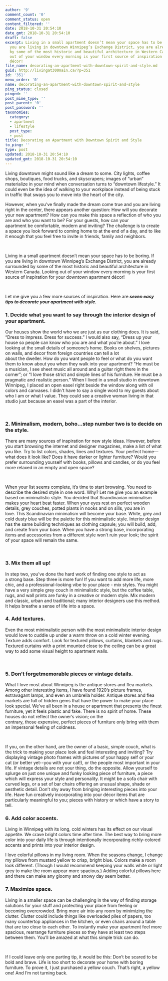 ```yaml
---
author: '9'
comment_count: '0'
comment_status: open
content_filtered: ''
date: 2018-10-31 20:54:10
date_gmt: 2018-10-31 20:54:10
draft: false
excerpt: Living in a small apartment doesn’t mean your space has to be boring. If
  you are living in downtown Winnipeg’s Exchange District, you are already surrounded
  by some of the most historic and beautiful architecture in Western Canada. Looking
  out of your window every morning is your first source of inspiration for your downtown apartment
  décor!  
file_name: decorating-an-apartment-with-downtown-spirit-and-style.md
guid: http://livingat300main.ca/?p=351
id: '351'
menu_order: '0'
name: decorating-an-apartment-with-downtown-spirit-and-style
ping_status: closed
pinged: ''
post_mime_type: ''
post_parent: '0'
post_password: ''
taxonomies:
  category:
  - apartment
  - lifestyle
  post_type:
  - post
title: Decorating an Apartment with Downtown Spirit and Style
to_ping: ''
type: post
updated: 2018-10-31 20:54:10
updated_gmt: 2018-10-31 20:54:10
---
```

Living downtown might sound like a dream to some. City lights, coffee shops, boutiques, food trucks, and skyscrapers; images of “urban” materialize in your mind when conversation turns to “downtown lifestyle.” It could even be the idea of walking to your workplace instead of being stuck in traffic that sways you to move into the heart of the city.

<span data-ccp-props="{&quot;134233279&quot;:true,&quot;201341983&quot;:0,&quot;335559740&quot;:276}"> </span>

However, when you’ve finally made the dream come true and you are living right in the center, there appears another question: How will you decorate your new apartment? How can you make this space a reflection of who you are and who you want to be? For your guests, how can your apartment be comfortable, modern and inviting? The challenge is to create a space you look forward to coming home to at the end of a day, and to like it enough that you feel free to invite in friends, family and neighbors.<span data-ccp-props="{&quot;134233279&quot;:true,&quot;201341983&quot;:0,&quot;335559740&quot;:276}"> </span>

<span data-ccp-props="{&quot;134233279&quot;:true,&quot;201341983&quot;:0,&quot;335559740&quot;:276}"> </span>

Living in a small apartment doesn’t mean your space has to be boring. If you are living in downtown Winnipeg’s Exchange District, you are already surrounded by some of the most historic and beautiful architecture in Western Canada. Looking out of your window every morning is your first source of inspiration for your downtown apartment décor! <span data-ccp-props="{&quot;134233279&quot;:true,&quot;201341983&quot;:0,&quot;335559740&quot;:276}"> </span>

<span data-ccp-props="{&quot;134233279&quot;:true,&quot;201341983&quot;:0,&quot;335559740&quot;:276}"> </span>

Let me give you a few more sources of inspiration. Here are <em><b>seven easy tips to decorate your apartment with style.</b></em>
<h3><b>1. Decide what you want to say through the interior design of your apartment</b>.</h3>

Our houses show the world who we are just as our clothing does. It is said, “Dress to impress. Dress for success.” I would also say, “Dress up your house so people can know who you are and what you’re about.” I love looking at the small details of someone’s home. Books on shelves, pictures on walls, and decor from foreign countries can tell a lot about the dweller. How do you want people to feel or what do you want them to know about you when they walk into your apartment? “He must be a musician, I see sheet music all around and a guitar right there in the corner”; or “I love those strict and simple lines of his furniture. He must be a pragmatic and realistic person.” When I lived in a small studio in downtown Winnipeg, I placed an open easel right beside the window along with oil colors and canvases. I didn't have to say a single word to my guests about who I am or what I value. They could see a creative woman living in that studio just because an easel was a part of the interior.

<center> <a data-pin-do="embedPin" data-pin-width="medium" data-pin-terse="true" href="https://www.pinterest.com/pin/514888169892992854/"></a> </center>

&nbsp;
<h3>2. Minimalism, modern, boho…step number two is to <b>decide on the style</b>.<span data-ccp-props="{&quot;134233279&quot;:true,&quot;201341983&quot;:0,&quot;335559740&quot;:276}"> </span></h3>
There are many sources of inspiration for new style ideas. However, before you start browsing the internet and designer magazines, make a list of what you like. Try to list colors, shades, lines and textures. Your perfect home—what does it look like? Does it have darker or lighter furniture? Would you prefer surrounding yourself with books, pillows and candles, or do you feel more relaxed in an empty and open space? <span data-ccp-props="{&quot;134233279&quot;:true,&quot;201341983&quot;:0,&quot;335559740&quot;:276}"> </span>

<span data-ccp-props="{&quot;134233279&quot;:true,&quot;201341983&quot;:0,&quot;335559740&quot;:276}"> </span>

When your list seems complete, it’s time to start browsing. You need to describe the desired style in one word. Why? Let me give you an example based on minimalistic style. You decided that Scandinavian minimalism makes your heart beat faster. When your eyes rest on perfect wooden details, grey couches, potted plants in nooks and on sills, you are in love. This Scandinavian minimalism will become your base. White, grey and cold dusty blue will be the palette for this minimalistic style. Interior design has the same building techniques as clothing capsule; you will build, add, and create from your base. When you have a strong base, incorporating items and accessories from a different style won’t ruin your look; the spirit of your space will remain the same.

<center><a data-pin-do="embedPin" data-pin-width="medium" data-pin-terse="true" href="https://www.pinterest.com/pin/114630753000986248/"></a></center>

&nbsp;
<h3><b>3. Mix them all up!</b></h3>
In step two, you’ve done the hard work of finding one style to act as a strong base. Step three is more fun! If you want to add more life, more chic, and a professional-looking vibe to your place - mix styles. You might have a very simple grey couch in minimalistic style, but the coffee table, rugs, and wall prints are funky in a creative or modern style. Mix modern and classic, urban and traditional; many interior designers use this method. It helps breathe a sense of life into a space.
<h3><b>4. Add textures.</b></h3>
Even the most minimalistic person with the most minimalistic interior design would love to cuddle up under a warm throw on a cold winter evening. Texture adds comfort. Look for textured pillows, curtains, blankets and rugs. Textured curtains with a print mounted close to the ceiling can be a great way to add some visual height to apartment walls. <span data-ccp-props="{&quot;134233279&quot;:true,&quot;201341983&quot;:0,&quot;335559740&quot;:276}"> </span>

<center><a data-pin-do="embedPin" data-pin-width="medium" data-pin-terse="true" href="https://www.pinterest.com/pin/275634439666792944/"></a></center>

&nbsp;
<h3><b>5. Don’t forget</b><b>memorable pieces or vintage details</b>. <span data-ccp-props="{&quot;134233279&quot;:true,&quot;201341983&quot;:0,&quot;335559740&quot;:276}"> </span></h3>
What I love most about Winnipeg is the antique stores and flea markets. Among other interesting items, I have found 1920’s picture frames, extravagant lamps, and even an umbrella holder. Antique stores and flea markets are full of hidden gems that have the power to make your place look special. We’ve all been in a house or apartment that presents the finest furniture, yet it feels plastic and fake. There is no spirit of home. These houses do not reflect the owner’s vision; on the contrary, those expensive, perfect pieces of furniture only bring with them an impersonal feeling of coldness. <span data-ccp-props="{&quot;134233279&quot;:true,&quot;201341983&quot;:0,&quot;335559740&quot;:276}"> </span>

<span data-ccp-props="{&quot;134233279&quot;:true,&quot;201341983&quot;:0,&quot;335559740&quot;:276}"> </span>

If you, on the other hand, are the owner of a basic, simple couch, what is the trick to making your place look and feel interesting and inviting? Try displaying vintage photo frames with pictures of your happy self or your cat (or better yet--you with your cat!), or the people most important in your life. If vintage details are not your thing, do the opposite. Allow yourself to splurge on just one unique and funky looking piece of furniture, a piece which will express your style and personality. It might be a sofa chair with curved legs, or a set of bar chairs offering an unusual shape, shade or aesthetic detail. Don’t shy away from bringing interesting pieces into your life. Have fun creatively incorporating into your décor items that are particularly meaningful to you; pieces with history or which have a story to tell.<span data-ccp-props="{&quot;134233279&quot;:true,&quot;201341983&quot;:0,&quot;335559740&quot;:276}"> </span>
<h3><b>6. Add </b><b>color </b><b>accents.</b> <span data-ccp-props="{&quot;134233279&quot;:true,&quot;201341983&quot;:0,&quot;335559740&quot;:276}"> </span></h3>
Living in Winnipeg with its long, cold winters has its effect on our visual appetite. We crave bright colors time after time. The best way to bring more color into your daily life is through intentionally incorporating richly-colored accents and prints into your interior design. <span data-ccp-props="{&quot;134233279&quot;:true,&quot;201341983&quot;:0,&quot;335559740&quot;:276}"> </span>

I love colorful pillows in my living room. When the seasons change, I change my pillows from mustard yellow to crisp, bright blue. Colors make a room look different. (Though I would recommend keeping your walls white or light grey to make the room appear more spacious.) Adding colorful pillows<b> </b>here and there can make any gloomy and snowy day seem better.<span data-ccp-props="{&quot;134233279&quot;:true,&quot;201341983&quot;:0,&quot;335559740&quot;:276}"> </span>
<h3><b>7. Maximize space</b><b>.</b></h3>
<center><a data-pin-do="embedPin" data-pin-width="medium" data-pin-terse="true" href="https://www.pinterest.com/pin/325525879309312118/"></a></center>
Living in a smaller space can be challenging in the way of finding storage solutions for your stuff and protecting your place from feeling or becoming overcrowded. Bring more air into any room by minimizing the clutter. Clutter could include things like overloaded piles of papers, too many countertop appliances in the kitchen, or even chairs around a table that are too close to each other. To instantly make your apartment feel more spacious, rearrange furniture pieces so they have at least two steps between them. You’ll be amazed at what this simple trick can do.<span data-ccp-props="{&quot;134233279&quot;:true,&quot;201341983&quot;:0,&quot;335559740&quot;:276}"> </span>

<span data-ccp-props="{&quot;134233279&quot;:true,&quot;201341983&quot;:0,&quot;335559740&quot;:276}"> </span>

If I could leave only one parting tip, it would be this: Don’t be scared to be bold and brave. Life is too short to decorate your home with boring furniture. To prove it, I just purchased a yellow couch. That’s right, a yellow one! And I’m not turning back.<span data-ccp-props="{&quot;134233279&quot;:true,&quot;201341983&quot;:0,&quot;335559740&quot;:276}"> </span>

<script async defer src="//assets.pinterest.com/js/pinit.js"></script>